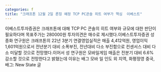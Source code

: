 ```yaml
---
categories: f
title: "크래프톤 12월 2일 론칭 예정 TCP PC콘솔 히트 여부가 핵심  이베스트"
---
```

이베스트투자증권은 크래프톤에 대해 TCP PC 콘솔의 히트 여부와 규모에 대한 판단이 필요하다며 목표주가는 280000원 투자의견은 매수로 제시했다.이베스트투자증권 성종화 연구원은 크래프톤의 22년 3분기 연결영업실적은 매출 4,412억원, 영업이익 1,601억원으로서 전년분기 대비 소폭부진, 전년대비 다소 부진함으로 컨센서스 대비 다소 미달할 것으로 전망했다.이어서 성 연구원은 모바일게임 매출은 전분기 대비 6.6% 감소할 것으로 전망한다고 밝혔는데 이유는 배그 모바 일 인도 외 지역, 화평정영 중국, 배그: New State 글